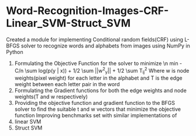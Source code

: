 # Word-Recognition-Images-CRF-Linear_SVM-Struct_SVM
Created a module for implementing
Conditional random fields(CRF) using L-BFGS solver to recognize words and alphabets from images using NumPy in Python
  1. Formulating the Objective Function for the solver to minimize
     \n min -C/n \sum log(p(y | x)) + 1/2 \sum ||w<sup>2</sup><sub>y</sub>|| + 1/2 \sum T<sub>ij</sub><sup>2</sup>
        Where w is node weights(pixel weight) for each letter in the alphabet
        and T is the edge weight between each letter pair in the word
  2. Formulating the Gradient functions for both the edge weights and node weights(T and w respectively)
  3. Providing the objective function and gradient function to the BFGS solver to find the suitable t and w vectors that minimize the      objective function
Improving benchmarks set with similar implementations of
1. linear SVM
2. Struct SVM
